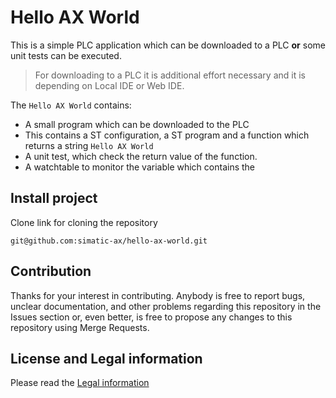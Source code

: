 # Hello AX World

This is a simple PLC application which can be downloaded to a PLC **or** some unit tests can be executed. 

> For downloading to a PLC it is additional effort necessary and it is depending on Local IDE or Web IDE.

The `Hello AX World` contains:  
  - A small program which can be downloaded to the PLC  
  - This contains a ST configuration, a ST program and a function which returns a string `Hello AX World`
  - A unit test, which check the return value of the function.
  - A watchtable to monitor the variable which contains the 

## Install project

Clone link for cloning the repository

```
git@github.com:simatic-ax/hello-ax-world.git
```

## Contribution

Thanks for your interest in contributing. Anybody is free to report bugs, unclear documentation, and other problems regarding this repository in the Issues section or, even better, is free to propose any changes to this repository using Merge Requests.

## License and Legal information

Please read the [Legal information](LICENSE.md)